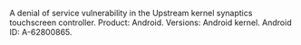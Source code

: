 A denial of service vulnerability in the Upstream kernel synaptics touchscreen controller. Product: Android. Versions: Android kernel. Android ID: A-62800865.